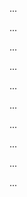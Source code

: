 <panel type="info" header=":trophy: Can explain some techniques for specifying requirements :star::star::star:" expandable expanded no-close>

<panel type="info" header=":trophy: Can write more detailed user stories :star::star::star:" expandable>
  <include src="../../book/specifyingRequirements/userStories/details/full.md" />
  <panel header=":dart: Evidence" expanded>

...

  </panel>
</panel>

<panel type="info" header=":trophy: Can use user stories to manage requirements of project :star::star::star:" expandable>
  <include src="../../book/specifyingRequirements/userStories/usage/full.md" />
  <panel header=":dart: Evidence" expanded>

...

  </panel>
</panel>

<panel type="warning" header=":trophy: Can explain use cases :star::star:" expandable>
  <include src="../../book/specifyingRequirements/useCases/introduction/full.md" />
  <panel header=":dart: Evidence" expanded>

...

  </panel>
</panel>

<panel type="info" header=":trophy: Can specify details of a use case in a structured format :star::star::star:" expandable>
  <include src="../../book/specifyingRequirements/useCases/details/full.md" />
  <panel header=":dart: Evidence" expanded>

...

  </panel>
</panel>

<panel type="success" header=":trophy: Can optimize the use of use cases :star::star::star::star:" expandable>
  <include src="../../book/specifyingRequirements/useCases/usage/full.md" />
  <panel header=":dart: Evidence" expanded>

...

  </panel>
</panel>


<panel type="info" header=":trophy: Can explain product surveys :star::star::star:" expandable>
  <include src="../../book/gatheringRequirements/productSurveys/full.md" />
  <panel header=":dart: Evidence" expanded>

...

  </panel>
</panel>

<panel type="info" header=":trophy: Can explain prose :star::star::star:" expandable>
  <include src="../../book/gatheringRequirements/userSurveys/full.md" />
  <panel header=":dart: Evidence" expanded>

...

  </panel>
</panel>

<panel type="info" header=":trophy: Can explain feature lists :star::star::star:" expandable>
  <include src="../../book/specifyingRequirements/featureList/what/full.md" />
  <panel header=":dart: Evidence" expanded>

...

  </panel>
</panel>

<panel type="info" header=":trophy: Can explain glossary :star::star::star:" expandable>
  <include src="../../book/specifyingRequirements/glossary/what/full.md" />
  <panel header=":dart: Evidence" expanded>

...

  </panel>
</panel>

<panel type="info" header=":trophy: Can explain supplementary requirements :star::star::star:" expandable>
  <include src="../../book/specifyingRequirements/supplementaryRequirements/what/full.md" />
  <panel header=":dart: Evidence" expanded>

...

  </panel>
</panel>

</panel>
